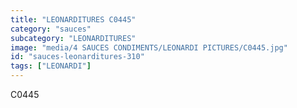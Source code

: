 ```yaml
---
title: "LEONARDITURES C0445"
category: "sauces"
subcategory: "LEONARDITURES"
image: "media/4 SAUCES CONDIMENTS/LEONARDI PICTURES/C0445.jpg"
id: "sauces-leonarditures-310"
tags: ["LEONARDI"]
---
```


C0445
